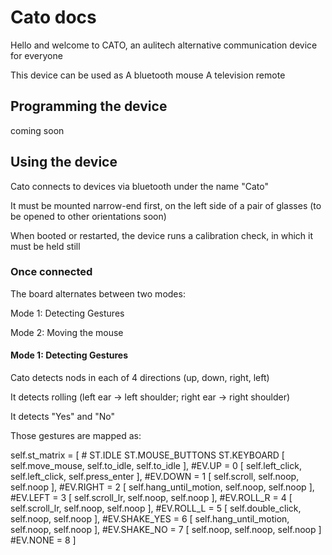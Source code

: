 # Cato docs

Hello and welcome to CATO, an aulitech alternative communication device for everyone

This device can be used as
    A bluetooth mouse
    A television remote

## Programming the device

coming soon

## Using the device

Cato connects to devices via bluetooth under the name "Cato"

It must be mounted narrow-end first, on the left side of a pair of glasses (to be opened to other orientations soon)

When booted or restarted, the device runs a calibration check, in which it must be held still

### Once connected

The board alternates between two modes:

Mode 1: Detecting Gestures

Mode 2: Moving the mouse

#### Mode 1: Detecting Gestures

Cato detects nods in each of 4 directions (up, down, right, left) 

It detects rolling (left ear -> left shoulder; right ear -> right shoulder)

It detects "Yes" and "No"

Those gestures are mapped as:

self.st_matrix = [
    #       ST.IDLE                     ST.MOUSE_BUTTONS            ST.KEYBOARD
        [   self.move_mouse,            self.to_idle,               self.to_idle        ], #EV.UP           = 0
        [   self.left_click,            self.left_click,            self.press_enter    ], #EV.DOWN         = 1
        [   self.scroll,                self.noop,                  self.noop           ], #EV.RIGHT        = 2
        [   self.hang_until_motion,     self.noop,                  self.noop           ], #EV.LEFT         = 3
        [   self.scroll_lr,             self.noop,                  self.noop           ], #EV.ROLL_R       = 4
        [   self.scroll_lr,             self.noop,                  self.noop           ], #EV.ROLL_L       = 5
        [   self.double_click,          self.noop,                  self.noop           ], #EV.SHAKE_YES    = 6
        [   self.hang_until_motion,     self.noop,                  self.noop           ], #EV.SHAKE_NO     = 7
        [   self.noop,                  self.noop,                  self.noop           ]  #EV.NONE         = 8
]